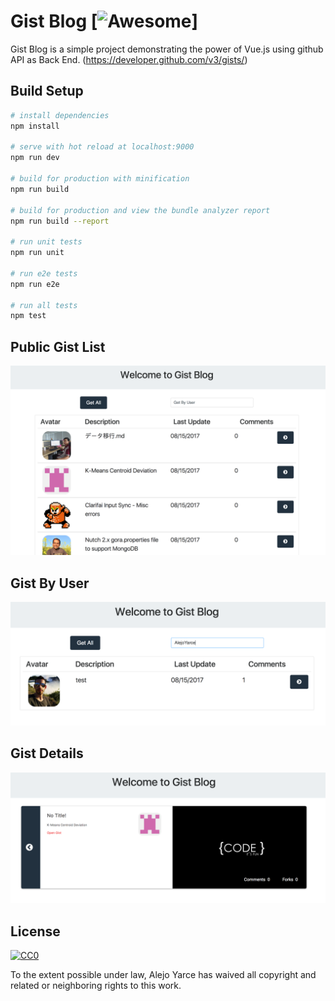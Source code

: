 # Gist Blog [![Awesome](https://cdn.rawgit.com/sindresorhus/awesome/d7305f38d29fed78fa85652e3a63e154dd8e8829/media/badge.svg)]
Gist Blog is a simple project demonstrating the power of Vue.js using github API as Back End. (https://developer.github.com/v3/gists/)

## Build Setup

``` bash
# install dependencies
npm install

# serve with hot reload at localhost:9000
npm run dev

# build for production with minification
npm run build

# build for production and view the bundle analyzer report
npm run build --report

# run unit tests
npm run unit

# run e2e tests
npm run e2e

# run all tests
npm test
```


## Public Gist List
![alt text](https://raw.githubusercontent.com/AlejoYarce/gist-blog/master/static/docs/all_gists.png)


## Gist By User
![alt text](https://raw.githubusercontent.com/AlejoYarce/gist-blog/master/static/docs/gist_by_user.png)


## Gist Details
![alt text](https://raw.githubusercontent.com/AlejoYarce/gist-blog/master/static/docs/gist_details.png)





## License

[![CC0](https://licensebuttons.net/p/zero/1.0/88x31.png)](https://creativecommons.org/publicdomain/zero/1.0/)

To the extent possible under law, Alejo Yarce has waived all copyright and related or neighboring rights to this work.
